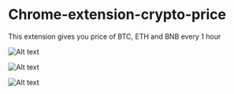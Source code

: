 # Chrome-extension-crypto-price
This extension gives you price of BTC, ETH and BNB every 1 hour

![Alt text](blob/main/images/screenshots/img_1.png.jpg?raw=true)

![Alt text](blob/main/images/screenshots/img_2.png.jpg?raw=true)

![Alt text](blob/main/images/screenshots/img_3.png.jpg?raw=true)
